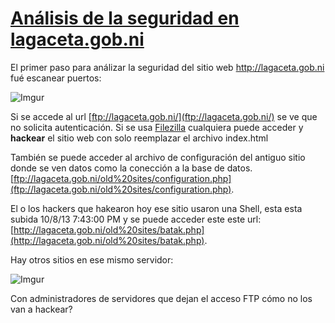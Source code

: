 [Análisis de la seguridad en lagaceta.gob.ni](/articulo/analisis-de-la-seguridad-en-lagaceta-gob-ni)
============================================================================================================

El primer paso para análizar la seguridad del sitio web http://lagaceta.gob.ni fué escanear puertos:

![Imgur](http://i.imgur.com/ajH7F0d.png)

Si se accede al url [ftp://lagaceta.gob.ni/](ftp://lagaceta.gob.ni/) se ve que no solicita autenticación. Si se usa [Filezilla](https://filezilla-project.org) cualquiera puede acceder y **hackear** el sitio web con solo reemplazar el archivo index.html

También se puede acceder al archivo de configuración del antiguo sitio donde se ven datos como la conección a la base de datos. [ftp://lagaceta.gob.ni/old%20sites/configuration.php](ftp://lagaceta.gob.ni/old%20sites/configuration.php).

El o los hackers que hakearon hoy ese sitio usaron una Shell, esta esta subida 10/8/13 7:43:00 PM y se puede acceder este este url: [http://lagaceta.gob.ni/old%20sites/batak.php](http://lagaceta.gob.ni/old%20sites/batak.php).

Hay otros sitios en ese mismo servidor:

![Imgur](http://i.imgur.com/axqRl5Z.png)

Con administradores de servidores que dejan el acceso FTP cómo no los van a hackear?
